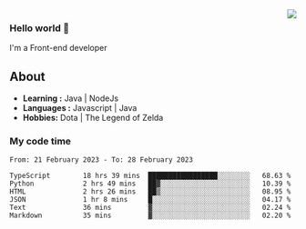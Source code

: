 <img align='right' src="https://github-readme-stats.vercel.app/api?username=jumodada&show_icons=true&theme=vue">

### Hello world 👋

I'm a Front-end developer 
    
## About
-  **Learning :** Java | NodeJs
-  **Languages :** Javascript | Java
-  **Hobbies:** Dota | The Legend of Zelda

### My code time

<!--START_SECTION:waka-->

```text
From: 21 February 2023 - To: 28 February 2023

TypeScript        18 hrs 39 mins  █████████████████░░░░░░░░   68.63 %
Python            2 hrs 49 mins   ██▓░░░░░░░░░░░░░░░░░░░░░░   10.39 %
HTML              2 hrs 26 mins   ██▒░░░░░░░░░░░░░░░░░░░░░░   08.95 %
JSON              1 hr 8 mins     █░░░░░░░░░░░░░░░░░░░░░░░░   04.17 %
Text              36 mins         ▓░░░░░░░░░░░░░░░░░░░░░░░░   02.24 %
Markdown          35 mins         ▓░░░░░░░░░░░░░░░░░░░░░░░░   02.20 %
```

<!--END_SECTION:waka-->
